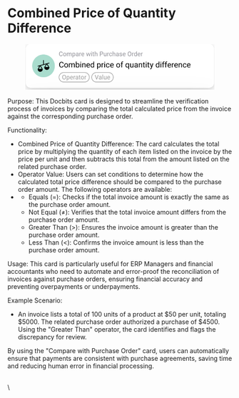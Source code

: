 # Combined Price of Quantity Difference

<figure><img src="../../../.gitbook/assets/Bildschirmfoto 2024-05-02 um 14.20.17.png" alt=""><figcaption></figcaption></figure>

Purpose: This Docbits card is designed to streamline the verification process of invoices by comparing the total calculated price from the invoice against the corresponding purchase order.

Functionality:

* Combined Price of Quantity Difference: The card calculates the total price by multiplying the quantity of each item listed on the invoice by the price per unit and then subtracts this total from the amount listed on the related purchase order.
* Operator Value: Users can set conditions to determine how the calculated total price difference should be compared to the purchase order amount. The following operators are available:
*
  * Equals (=): Checks if the total invoice amount is exactly the same as the purchase order amount.
  * Not Equal (≠): Verifies that the total invoice amount differs from the purchase order amount.
  * Greater Than (>): Ensures the invoice amount is greater than the purchase order amount.
  * Less Than (<): Confirms the invoice amount is less than the purchase order amount.

Usage: This card is particularly useful for ERP Managers and financial accountants who need to automate and error-proof the reconciliation of invoices against purchase orders, ensuring financial accuracy and preventing overpayments or underpayments.

Example Scenario:

* An invoice lists a total of 100 units of a product at $50 per unit, totaling $5000. The related purchase order authorized a purchase of $4500. Using the "Greater Than" operator, the card identifies and flags the discrepancy for review.

By using the "Compare with Purchase Order" card, users can automatically ensure that payments are consistent with purchase agreements, saving time and reducing human error in financial processing.

\
\


